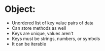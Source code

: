 # Object:

- Unordered list of key value pairs of data
- Can store methods as well
- Keys are unique, values aren't
- Keys must be strings, numbers, or symbols
- It can be iterable
